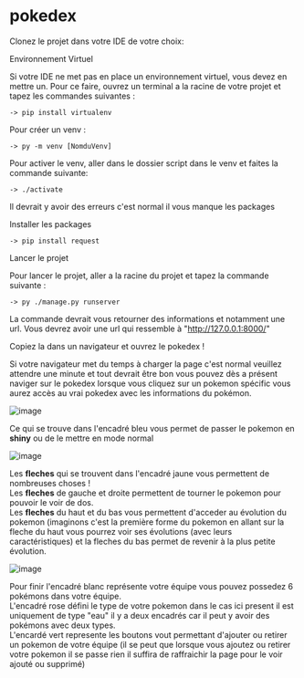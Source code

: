 # pokedex

Clonez le projet dans votre IDE de votre choix:

Environnement Virtuel

Si votre IDE ne met pas en place un environnement virtuel,
vous devez en mettre un. Pour ce faire, ouvrez un terminal a la racine de votre projet
et tapez les commandes suivantes :

    -> pip install virtualenv

Pour créer un venv :

    -> py -m venv [NomduVenv]

Pour activer le venv, aller dans le dossier script dans le venv et faites la commande suivante:

    -> ./activate

Il devrait y avoir des erreurs c'est normal il vous manque les packages

Installer les packages

    -> pip install request

Lancer le projet

Pour lancer le projet, aller a la racine du projet et tapez la commande suivante :

    -> py ./manage.py runserver

La commande devrait vous retourner des informations et notamment une url.
Vous devrez avoir une url qui ressemble à "http://127.0.0.1:8000/"

Copiez la dans un navigateur et ouvrez le pokedex !

Si votre navigateur met du temps à charger la page c'est normal veuillez attendre une minute et tout devrait être bon vous pouvez dès a présent naviger sur le pokedex lorsque vous cliquez sur un pokemon spécific vous aurez accès au vrai pokedex avec les informations du pokémon.

![image](https://user-images.githubusercontent.com/75785249/203129867-b06e24d6-661a-45ae-9415-189835f91565.png)

Ce qui se trouve dans l'encadré bleu vous permet de passer le pokemon en __shiny__ ou de le mettre en mode normal

![image](https://user-images.githubusercontent.com/75785249/203130492-92247e4e-1ef3-4fa7-ade5-c0930c34fb0b.png)

Les __fleches__ qui se trouvent dans l'encadré jaune vous permettent de nombreuses choses ! <br>
Les __fleches__ de gauche et droite permettent de tourner le pokemon pour pouvoir le voir de dos. <br>
Les __fleches__ du haut et du bas vous permettent d'acceder au évolution du pokemon (imaginons c'est la première forme du pokemon en allant sur la fleche du haut vous pourrez voir ses évolutions (avec leurs caractéristiques) et la fleches du bas permet de revenir à la plus petite évolution.

![image](https://user-images.githubusercontent.com/75785249/203132276-d3665d04-b75b-4d94-8c45-56de510b2bbe.png)

Pour finir l'encadré blanc représente votre équipe vous pouvez possedez 6 pokémons dans votre équipe. <br>
L'encadré rose défini le type de votre pokemon dans le cas ici present il est uniquement de type "eau" il y a deux encadrés car il peut y avoir des pokémons avec deux types. <br>
L'encardé vert represente les boutons vout permettant d'ajouter ou retirer un pokemon de votre équipe (il se peut que lorsque vous ajoutez ou retirer votre pokemon il se passe rien il suffira de raffraichir la page pour le voir ajouté ou supprimé)
